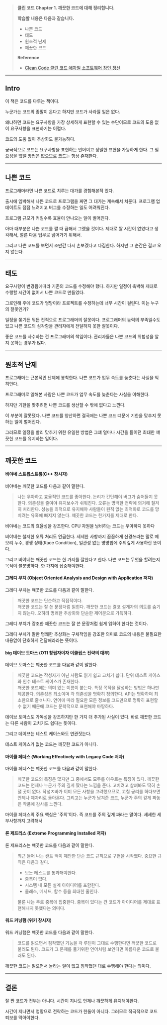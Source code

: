 > __클린 코드 Chapter 1. 깨끗한 코드에 대해 정리합니다.__
>
> __학습할 내용은 다음과 같습니다.__
> - 나쁜 코드
> - 태도 
> - 원초적 난제
> - 깨끗한 코드
> 
> __Reference__
>
> - [Clean Code 클린 코드 애자일 소프트웨어 장인 정신](http://www.yes24.com/Product/Goods/11681152)
***


## Intro 

이 책은 코드를 다루는 책이다. 

누군가는 코드의 종말이 온다고 하지만 코드가 사라질 일은 없다. 

왜냐하면 코드는 요구사항을 가장 상세하게 표현할 수 있는 수단이므로 코드의 도움 없이 요구사항을 표현하기는 어렵다.

코드의 도움 없이 추상화도 불가능하다. 

궁극적으로 코드는 요구사항을 표현하는 언어이고 정밀한 표현을 가능하게 한다. 그 필요성을 없앨 방법은 없으므로 코드는 항상 존재한다.

***

## 나쁜 코드 

프로그래머라면 나쁜 코드로 치루는 대가를 경험해본적 있다. 

출시에 임박해서 나쁜 코드로 프로그램을 짜면 그 대가는 계속해서 치룬다. 프로그램 업데이트도 점점 느려지고 버그를 수정하는 일도 어려워진다. 

프로그램 규모가 커질수록 효율이 안나오는 일이 벌어진다.  

아마 대부분은 나쁜 코드를 짤 때 급해서 그랬을 것이다. 제대로 짤 시간이 없었다고 생각해서, 얼른 다음 업무로 넘어가기 위해서. 

그리고 나쁜 코드를 보면서 조만간 다시 손보겠다고 다짐한다. 하지만 그 순간은 결코 오지 않는다. 

***

## 태도

요구사항이 변경됨에따라 기존의 코드를 수정해야 했다. 하지만 일정이 촉박해 제대로 수행할 시간이 없어서 나쁜 코드로 만들었다. 

그로인해 후에 코드가 엉망이라 프로젝트를 수정하는데 너무 시간이 걸린다. 이는 누구의 잘못인가?

일정을 쫒기든 뭐든 전적으로 프로그래머의 잘못이다. 프로그래머의 능력의 부족일수도 있고 나쁜 코드의 심각함을 관리자에게 전달하지 못한 잘못이다.

좋은 코드를 사수하는 건 프로그래머의 책임이다. 관리자들은 나쁜 코드의 위험성을 알지 못하는 경우가 많다.


***

## 원초적 난제

프로그래머는 근본적인 난제에 봉착한다. 나쁜 코드가 업무 속도를 늦춘다는 사실을 익히안다. 

프로그래머로 일해본 사람은 나쁜 코드가 업무 속도를 늦춘다는 사실을 이해한다.

하지만 기한을 맞추려면 나쁜 코드를 생산할 수 밖에 없다고 느낀다. 

이 부분이 잘못됐다. 나쁜 코드를 양산하면 결국에는 나쁜 코드 떄문에 기한을 맞추지 못하는 일이 벌어진다. 

그러므로 일정을 빨리 맞추기 위한 유일한 방법은 그떄 얼마나 시간을 들이던 최대한 꺠끗한 코드를 유지하는 일이다.

***


## 깨끗한 코드

#### 비야네 스트롭스트룹(C++ 창시자)

비야네는 깨끗한 코드를 다음과 같이 말한다.

> 나는 우아하고 효율적인 코드를 좋아한다.
> 논리가 간단해야 버그가 숨어들지 못한다.
> 의존성을 줄여야 유지보수가 쉬워진다.
> 오류는 명백한 전략에 의거해 철저히 처리한다.
> 성능을 최적으로 유지해야 사람들이 원칙 없는 최적화로 코드를 망치려는 유혹에 빠지지 않는다.
> 꺠끗한 코드는 한가지를 제대로 한다.

비야네는 코드의 효율성을 강조한다. CPU 자원을 낭비하는 코드는 우아하지 못하다 

비야네는 철저한 오류 처리도 언급한다. 세세한 사항까지 꼼꼼하게 신경쓰라는 말로 메모리 누수, 경쟁 상태(Race Condition), 일관성 없는 명명법에 주의깊게 사용하란 뜻이다.

그리고 비야네는 깨끗한 코드는 한 가지를 잘한다고 한다. 나쁜 코드는 무엇을 할려는지 목적이 불분명하다. 한 가지에 집중해야한다.


#### 그레디 부치 (Object Oriented Analysis and Design with Application 저자) 

그레디 부치는 꺠끗한 코드를 다음과 같이 말한다.

> 깨끗한 코드는 단순하고 직접적이다.  
> 깨끗한 코드는 잘 쓴 문장처럼 읽힌다.
> 깨끗한 코드는 결코 설계자의 의도를 숨기지 않는다.
> 오히려 명쾌한 추상화와 단순한 제어문으로 가득하다. 

그레디 부치가 강조한 깨끗한 코드는 잘 쓴 문장처럼 쉽게 읽혀야 한다는 것이다. 

그레디 부치가 말한 명쾌한 추상화는 구체적임을 강조한 의미로 코드의 내용은 불필요한 내용없이 단호하게 전달해라라는 뜻이다.


#### big 데이브 토마스 (OTI 창립자이자 이클립스 전략의 대부) 

데이브 토마스는 꺠끗한 코드를 다음과 같이 말한다.

> 깨끗한 코드는 작성자가 아닌 사람도 읽기 쉽고 고치기 쉽다. 
> 단위 테스트 케이스와 인수 테스트 케이스가 존재한다.  
> 깨끗한 코드에는 의미 있는 이름이 붙는다. 
> 특정 목적을 달성하는 방법은 하나만 제공한다.
> 의존성은 최소이며 각 의존성을 명확히 정의한다.
> API는 명확하며 최소한으로 줄ㅇ니다.
> 언어에 따라 필요한 모든 정보를 코드만으로 명확히 표현할 수 없기 때문에 코드는 문학적으로 표현해야 마땅하다. 

데이브 토마스도 가독성을 강조하지만 한 가지 더 추가된 사실이 있다. 바로 깨끗한 코드는 다른 사람이 고치기도 쉽다는 뜻이다. 

그리고 데이브는 테스트 케이스와도 연관짓는다.

테스트 케이스가 없는 코드는 깨끗한 코드가 아니다.

#### 마이클 페더스 (Working Effectively with Legacy Code 저자)

마이클 페더스는 꺠끗한 코드를 다음과 같이 말한다.

> 깨끗한 코드의 특징은 많지만 그 중에서도 모두를 아우르는 특징이 있다.
> 깨끗한 코드는 언제나 누군가 주의 깊게 짰다는 느낌을 준다.
> 고치려고 살펴봐도 딱히 손 댈 곳이 없다. 
> 작성ㅈ바가 이미 모든 사항을 고려했으므로, 고칠 궁리를 하다보면 언제나 제자리로 돌아온다.
> 그리고는 누군가 남겨준 코드, 누군가 주의 깊게 짜놓은 작품에 감사를 느낀다.

마이클 페더스의 주요 핵심은 '주의'이다. 즉 코드를 주의 깊게 짜라는 말이다. 세세한 세부사항까지 고려해서

#### 론 제프리스 (Extreme Programming Installed 저자)

론 제프리스는 꺠끗한 코드를 다음과 같이 말한다.

> 최근 들어 나는 캔트 백이 제안한 단순 코드 규칙으로 구현을 시작했다. 
> 중요한 규칙은 다음과 같다.
> - 모든 테스트를 통과해야한다.
> - 중복이 없다.
> - 시스템 내 모든 설계 아이디어를 포함한다. 
> - 클래스, 메서드, 함수 등을 최대한 줄인다.
> 
> 물론 나는 주로 중복에 집중한다. 중복이 있다는 건 코드가 아이디어를 제대로 표현해내지 못했다는 의미다. 

#### 워드 커닝햄 (위키 창시자)

워드 커닝햄은 꺠끗한 코드를 다음과 같이 말한다.

> 코드를 읽으면서 짐작했던 기능을 각 루틴이 그대로 수행한다면 깨끗한 코드로 불러도 된다.
> 코드가 그 문제를 풀기위한 언어처럼 보인다면 아름다운 코드로 불러도 된다.

깨끗한 코드는 읽으면서 놀라는 일이 없고 짐작했던 대로 수행해야 한다는 의미다. 

***

## 결론

잘 짠 코드가 전부는 아니다. 시간이 지나도 언제나 꺠끗하게 유지해야한다. 

시간이 지나면서 엉망으로 전락하는 코드가 한둘이 아니다. 그러므로 적극적으로 코드 퇴보를 막아야한다. 










